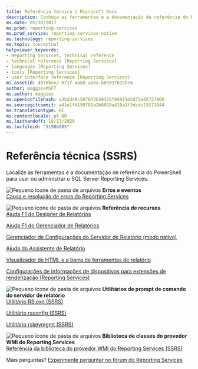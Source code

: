```yaml
---
title: Referência técnica | Microsoft Docs
description: Conheça as ferramentas e a documentação de referência do PowerShell para usar ou administrar o SQL Server Reporting Services.
ms.date: 05/30/2017
ms.prod: reporting-services
ms.prod_service: reporting-services-native
ms.technology: reporting-services
ms.topic: conceptual
helpviewer_keywords:
- Reporting Services, technical reference
- technical reference [Reporting Services]
- languages [Reporting Services]
- tools [Reporting Services]
- user interface reference [Reporting Services]
ms.assetid: 4876bee2-071f-4a8d-ab8a-b03337625b74
author: maggiesMSFT
ms.author: maggies
ms.openlocfilehash: a3b2d48c507043b59455f04011d3d75e45727866
ms.sourcegitcommit: a41e1f4199785a2b8019a419a1f3dcdc15571044
ms.translationtype: HT
ms.contentlocale: pt-BR
ms.lasthandoff: 10/13/2020
ms.locfileid: "91986985"
---
```

# <a name="technical-reference-ssrs"></a>Referência técnica (SSRS)

  Localize as ferramentas e a documentação de referência do PowerShell para usar ou administrar o SQL Server Reporting Services.  
  
 ![Pequeno ícone de pasta de arquivos](/analysis-services/analysis-services/media/filefolder-small.png "Pequeno ícone de pasta de arquivos") **Erros e eventos**  
 [Causa e resolução de erros do Reporting Services](../reporting-services/troubleshooting/cause-and-resolution-of-reporting-services-errors.md)  
  
 ![Pequeno ícone de pasta de arquivos](/analysis-services/analysis-services/media/filefolder-small.png "Pequeno ícone de pasta de arquivos") **Referência de recursos**  
 [Ajuda F1 do Designer de Relatórios](../reporting-services/tools/report-designer-f1-help.md)  
  
 [Ajuda F1 do Gerenciador de Relatórios](./web-portal-ssrs-native-mode.md)  
  
 [Gerenciador de Configurações do Servidor de Relatório &#40;modo nativo&#41;](../reporting-services/install-windows/reporting-services-configuration-manager-native-mode.md)  
  
 [Ajuda do Assistente de Relatório](/previous-versions/sql/sql-server-2016/ms186558(v=sql.130))  
  
 [Visualizador de HTML e a barra de ferramentas de relatório](../reporting-services/html-viewer-and-the-report-toolbar.md)  
  
 [Configurações de informações de dispositivos para extensões de renderização &#40;Reporting Services&#41;](../reporting-services/device-information-settings-for-rendering-extensions-reporting-services.md)  
  
 ![Pequeno ícone de pasta de arquivos](/analysis-services/analysis-services/media/filefolder-small.png "Pequeno ícone de pasta de arquivos") **Utilitários de prompt de comando do servidor de relatório**  
 [Utilitário RS.exe &#40;SSRS&#41;](../reporting-services/tools/rs-exe-utility-ssrs.md)  
  
 [Utilitário rsconfig &#40;SSRS&#41;](../reporting-services/tools/rsconfig-utility-ssrs.md)  
  
 [Utilitário rskeymgmt &#40;SSRS&#41;](../reporting-services/tools/rskeymgmt-utility-ssrs.md)  
  
 ![Pequeno ícone de pasta de arquivos](/analysis-services/analysis-services/media/filefolder-small.png "Pequeno ícone de pasta de arquivos") **Biblioteca de classes do provedor WMI do Reporting Services**  
 [Referência da biblioteca do provedor WMI do Reporting Services &#40;SSRS&#41;](../reporting-services/wmi-provider-library-reference/reporting-services-wmi-provider-library-reference-ssrs.md)  

Mais perguntas? [Experimente perguntar no fórum do Reporting Services](https://go.microsoft.com/fwlink/?LinkId=620231)